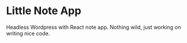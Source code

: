 # Little Note App

Headless Wordpress with React note app. Nothing wild, just working on writing nice code.
